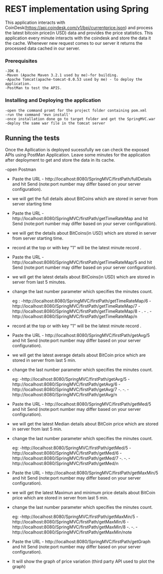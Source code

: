 # REST implementation using Spring

This application interacts with CoinDesk(https://api.coindesk.com/v1/bpi/currentprice.json) and process the latest bitcoin price(in USD) data and provides the price statistics.
This application every minute interacts with the coindesk and store the data it the cache. Whenever new request comes to our server it returns the processed data cached in our server.  


### Prerequisites

	-JDK 8.
	-Maven (Apache Maven 3.2.1 used by me)-for building.
	-Apache Tomcat(apache-tomcat-8.0.53 used by me) - to deploy the application.
	-PostMan to test the APIS.

### Installing and Deploying the application

	-open the command promt for the project folder containing pom.xml
	-run the command 'mvn install'
	-once installation done go to target folder and get the SpringMVC.war
	-deploy the same war file in the tomcat server


## Running the tests

Once the Apllication is deployed sucessfully we can check the exposed APIs using PostMan Application. 
Leave some minutes for the application after deployment to get and store the data in its cache. 


-open Postman

- Paste the URL -  http://localhost:8080/SpringMVC/firstPath/fullDetails and hit Send (note:port number may differ based on your server configuration).
- we will get the full details about BitCoins which are stored in server from server starting time
 
 
- Paste the URL - http://localhost:8080/SpringMVC/firstPath/getTimeRateMap and hit Send (note:port number may differ based on your server configuration).
- we will get the  details about BitCoins(in USD) which are stored in server from server starting time. 
- record at the top or with key "1" will be the latest minute record .


- Paste the URL - http://localhost:8080/SpringMVC/firstPath/getTimeRateMap/5 and hit Send (note:port number may differ based on your server configuration).
- we will get the latest details about BitCoins(in USD) which are stored in server from last 5 minutes.
- change the last number parameter which specifies the minutes count.
 
	eg : 
		 -http://localhost:8080/SpringMVC/firstPath/getTimeRateMap/6
		 -http://localhost:8080/SpringMVC/firstPath/getTimeRateMap/7
		 -http://localhost:8080/SpringMVC/firstPath/getTimeRateMap/8
		 - .
		 - .
		 -http://localhost:8080/SpringMVC/firstPath/getTimeRateMap/n
	
- record at the top or with key "1" will be the latest minute record .
 
- Paste the URL -  http://localhost:8080/SpringMVC/firstPath/getAvg/5 and hit Send (note:port number may differ based on your server configuration).
- we will get the latest average details about BitCoin price which are stored in server from last 5 min.
- change the last number parameter which specifies the minutes count.
	
	eg:
	  -http://localhost:8080/SpringMVC/firstPath/getAvg/5 
	  -http://localhost:8080/SpringMVC/firstPath/getAvg/6 
	  -http://localhost:8080/SpringMVC/firstPath/getAvg/7
		-.
		-.
	-http://localhost:8080/SpringMVC/firstPath/getAvg/n
	
	
- Paste the URL -  http://localhost:8080/SpringMVC/firstPath/getMed/5 and hit Send (note:port number may differ based on your server configuration).
- we will get the latest Median details about BitCoin price which are stored in server from last 5 min.
- change the last number parameter which specifies the minutes count.
	
	eg:
	  -http://localhost:8080/SpringMVC/firstPath/getMed/5 
	  -http://localhost:8080/SpringMVC/firstPath/getMed/6 
	  -http://localhost:8080/SpringMVC/firstPath/getMed/7
		-.
		-.
	-http://localhost:8080/SpringMVC/firstPath/getMed/n
	

- Paste the URL -  http://localhost:8080/SpringMVC/firstPath/getMaxMin/5 and hit Send (note:port number may differ based on your server configuration).
- we will get the latest Maximun and minimum price details about BitCoin price which are stored in server from last 5 min.
- change the last number parameter which specifies the minutes count.
	
	eg:
	 -http://localhost:8080/SpringMVC/firstPath/getMaxMin/5 
	 -http://localhost:8080/SpringMVC/firstPath/getMaxMin/6
	 -http://localhost:8080/SpringMVC/firstPath/getMaxMin/8 
		-.
		-.
	-http://localhost:8080/SpringMVC/firstPath/getMaxMin/note

- Paste the URL -  http://localhost:8080/SpringMVC/firstPath/getGraph  and hit Send (note:port number may differ based on your server configuration).
- It will show the graph of price variation (third party API used to plot the graph)



